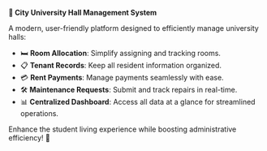 **🏢 City University Hall Management System**

A modern, user-friendly platform designed to efficiently manage university halls:

- 🛏️ **Room Allocation**: Simplify assigning and tracking rooms.
- 📋 **Tenant Records**: Keep all resident information organized.
- 💳 **Rent Payments**: Manage payments seamlessly with ease.
- 🛠️ **Maintenance Requests**: Submit and track repairs in real-time.
- 📊 **Centralized Dashboard**: Access all data at a glance for streamlined operations.

Enhance the student living experience while boosting administrative efficiency! 🚀
